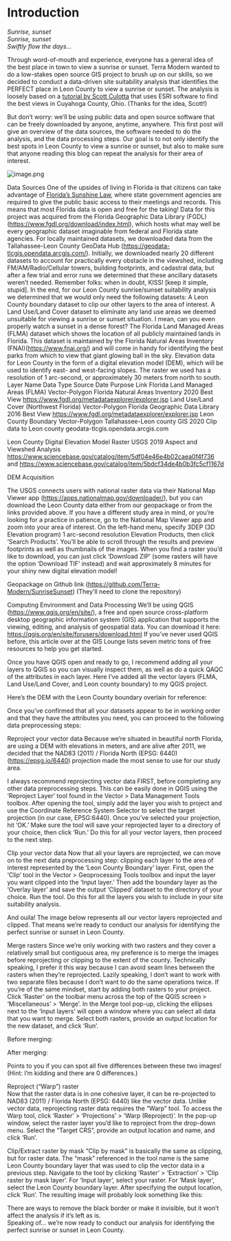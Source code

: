 <!--
.. title: Sunrise, Sunset: Part One
.. slug: sunrise-sunset-part-one
.. date: 2021-02-19 21:19:56 UTC-05:00
.. tags: 
.. category: 
.. link: 
.. description: 
.. type: draft
-->
# Introduction

*Sunrise, sunset*<br>
*Sunrise, sunset*<br>
*Swiftly flow the days…*<br>


Through word-of-mouth and experience, everyone has a general idea of the best place in town to view a sunrise or sunset. Terra Modern wanted to do a low-stakes open source GIS project to brush up on our skills, so we decided to conduct a data-driven site suitability analysis that identifies the PERFECT place in Leon County to view a sunrise or sunset. The analysis is loosely based on a [tutorial by Scott Culotta](http://www.geo.utexas.edu/courses/371c/project/2019F/Culotta_GIS_Project.pdf) that uses ESRI software to find the best views in Cuyahoga County, Ohio. (Thanks for the idea, Scott!)

But don’t worry: we’ll be using public data and open source software that can be freely downloaded by anyone, anytime, anywhere. This first post will give an overview of the data sources, the software needed to do the analysis, and the data processing steps. Our goal is to not only identify the best spots in Leon County to view a sunrise or sunset, but also to make sure that anyone reading this blog can repeat the analysis for their area of interest.

![image.png](attachment:image.png)

Data Sources
One of the upsides of living in Florida is that citizens can take advantage of [Florida’s Sunshine Law](http://www.leg.state.fl.us/statutes/index.cfm?App_mode=Display_Statute&URL=0200-0299/0286/0286ContentsIndex.html&StatuteYear=2012&Title=-%3E2012-%3EChapter%20286), where state government agencies are required to give the public basic access to their meetings and records. This means that most Florida data is open and free for the taking! Data for this project was acquired from the Florida Geographic Data Library (FGDL)(https://www.fgdl.org/download/index.html), which hosts what may well be every geographic dataset imaginable from federal and Florida state agencies. For locally maintained datasets, we downloaded data from the Tallahassee-Leon County GeoData Hub (https://geodata-tlcgis.opendata.arcgis.com/). Initially, we downloaded nearly 20 different datasets to account for practically every obstacle in the viewshed, including FM/AM/Radio/Cellular towers, building footprints, and cadastral data, but after a few trial and error runs we determined that these ancillary datasets weren’t needed. Remember folks: when in doubt, KISS! [keep it simple, stupid]. In the end, for our Leon County sunrise/sunset suitability analysis we determined that we would only need the following datasets:
A Leon County boundary dataset to clip our other layers to the area of interest. 
A Land Use/Land Cover dataset to eliminate any land use areas we deemed unsuitable for viewing a sunrise or sunset situation. I mean, can you even properly watch a sunset in a dense forest?
The Florida Land Managed Areas (FLMA) dataset which shows the location of all publicly maintained lands in Florida. This dataset is maintained by the Florida Natural Areas Inventory (FNAI)(https://www.fnai.org/) and will come in handy for identifying the best parks from which to view that giant glowing ball in the sky.
Elevation data for Leon County in the form of a digital elevation model (DEM), which will be used to identify east- and west-facing slopes. The raster we used has a resolution of 1 arc-second, or approximately 30 meters from north to south.
Layer Name
Data Type
Source
Date
Purpose
Link
Florida Land Managed Areas (FLMA)
Vector-Polygon
Florida Natural Areas Inventory
2020
Best View
https://www.fgdl.org/metadataexplorer/explorer.jsp
Land Use/Land Cover (Northwest Florida)
Vector-Polygon
Florida Geographic Data Library
2016
Best View
https://www.fgdl.org/metadataexplorer/explorer.jsp
Leon County Boundary
Vector-Polygon
Tallahassee-Leon county GIS
2020
Clip data to Leon county 
geodata-tlcgis.opendata.arcgis.com


Leon County Digital Elevation Model
Raster
USGS
2019
Aspect and Viewshed Analysis
https://www.sciencebase.gov/catalog/item/5df04e46e4b02caea0f4f736
and 
https://www.sciencebase.gov/catalog/item/5bdcf34de4b0b3fc5cf1167d


DEM Acquisition

The USGS connects users with national raster data via their National Map Viewer app (https://apps.nationalmap.gov/downloader/), but you can download the Leon County data either from our geopackage or from the links provided above. If you have a different study area in mind, or you’re looking for a practice in patience, go to the National Map Viewer app and zoom into your area of interest. On the left-hand menu,  specify 3DEP (3D Elevation program) 1 arc-second resolution Elevation Products, then click ‘Search Products’. You’ll be able to scroll through the results and preview footprints as well as thumbnails of the images. When you find a raster you’d like to download, you can just click ‘Download ZIP’ (some rasters will have the option ‘Download TIF’ instead) and wait approximately 8 minutes for your shiny new digital elevation model! 


Geopackage on Github link (https://github.com/Terra-Modern/SunriseSunset) (They’ll need to clone the repository)

Computing Environment and Data Processing
We’ll be using QGIS (https://www.qgis.org/en/site/), a free and open source cross-platform desktop geographic information system (GIS) application that supports the viewing, editing, and analysis of geospatial data. You can download it here: https://qgis.org/en/site/forusers/download.html
If you’ve never used QGIS before, this article over at the GIS Lounge lists seven metric tons of free resources to help you get started. 

Once you have QGIS open and ready to go, I recommend adding all your layers to QGIS so you can visually inspect them, as well as do a quick QAQC of the attributes in each layer. Here I’ve added all the vector layers (FLMA, Land Use/Land Cover, and Leon county boundary) to my QGIS project.




Here’s the DEM with the Leon County boundary overlain for reference:  


Once you’ve confirmed that all your datasets appear to be in working order and that they have the attributes you need, you can proceed to the following data preprocessing steps:

Reproject your vector data
Because we’re situated in beautiful north Florida, are using a DEM with elevations in meters, and are alive after 2011, we decided that the NAD83 (2011) / Florida North (EPSG: 6440)(https://epsg.io/6440) projection made the most sense to use for our study area.

I always recommend reprojecting vector data FIRST, before completing any other data preprocessing steps. This can be easily done in QGIS using the ‘Reproject Layer’ tool found in the Vector > Data Management Tools toolbox. After opening the tool, simply add the layer you wish to project and use the Coordinate Reference System Selector to select the target projection (in our case, EPSG:6440). Once you’ve selected your projection, hit ‘OK.’ Make sure the tool will save your reprojected layer to a directory of your choice, then click ‘Run.’ Do this for all your vector layers, then proceed to the next step. 


Clip your vector data 
Now that all your layers are reprojected, we can move on to the next data preprocessing step: clipping each layer to the area of interest represented by the ‘Leon County Boundary’ layer. First, open the ‘Clip’ tool in the Vector > Geoprocessing Tools toolbox and input the layer you want clipped into the ‘Input layer.’ Then add the boundary layer as the ‘Overlay layer’ and save the output ‘Clipped’ dataset to the directory of your choice. Run the tool. Do this for all the layers you wish to include in your site suitability analysis. 




And ouila! The image below represents all our vector layers reprojected and clipped. That means we’re ready to conduct our analysis for identifying the perfect sunrise or sunset in Leon County.



Merge rasters
Since we’re only working with two rasters and they cover a relatively small but contiguous area, my preference is to merge the images before reprojecting or clipping to the extent of the county. Technically speaking, I prefer it this way because I can avoid seam lines between the rasters when they’re reprojected. Lazily speaking, I don’t want to work with two separate files because I don’t want to do the same operations twice. If you’re of the same mindset, start by adding both rasters to your project. Click ‘Raster’ on the toolbar menu across the top of the QGIS screen > ‘Miscellaneous’ > ‘Merge’. In the Merge tool pop-up, clicking the ellipses next to the ‘Input layers’ will open a window where you can select all data that you want to merge. Select both rasters, provide an output location for the new dataset, and click ‘Run’. 

Before merging: 

After merging:

Points to you if you can spot all five differences between these two images! (Hint: I’m kidding and there are 0 differences.) 

Reproject (“Warp”) raster  
Now that the raster data is in one cohesive layer, it can be re-projected to NAD83 (2011) / Florida North (EPSG: 6440) like the vector data. Unlike vector data, reprojecting raster data requires the “Warp” tool. To access the Warp tool, click ‘Raster’ > ‘Projections’ > ‘Warp (Reproject)’. In the pop-up window, select the raster layer you’d like to reproject from the drop-down menu. Select the “Target CRS”, provide an output location and name, and click ‘Run’. 


Clip/Extract raster by mask
“Clip by mask” is basically the same as clipping, but for raster data. The “mask” referenced in the tool name is the same Leon County boundary layer that was used to clip the vector data in a previous step. Navigate to the tool by clicking ‘Raster’ > ‘Extraction’ > ‘Clip raster by mask layer’. For ‘Input layer’, select your raster. For ‘Mask layer’, select the Leon County boundary layer. After specifying the output location, click ‘Run’.  The resulting image will probably look something like this:

There are ways to remove the black border or make it invisible, but it won’t affect the analysis if it’s left as is.  
Speaking of... we’re now ready to conduct our analysis for identifying the perfect sunrise or sunset in Leon County. 
